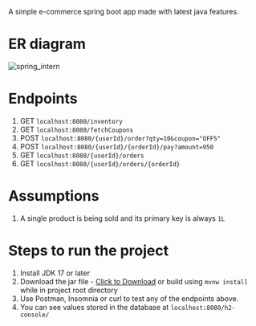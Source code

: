 A simple e-commerce spring boot app made with latest java features. 

# ER diagram

![spring_intern](https://github.com/philosopherstonerush/java-notes/assets/77642143/dc2389d5-4983-4217-a0cc-cc25a7552e98)

# Endpoints

1) GET `localhost:8080/inventory`
2) GET `localhost:8080/fetchCoupons`
3) POST `localhost:8080/{userId}/order?qty=10&coupon="OFF5"`
4) POST `localhost:8080/{userId}/{orderId}/pay?amount=950`
5) GET `localhost:8080/{userId}/orders`
6) GET `localhost:8080/{userId}/orders/{orderId}`

# Assumptions

1) A single product is being sold and its primary key is always `1L`

# Steps to run the project

1) Install JDK 17 or later
2) Download the jar file - <a href="./demo.jar" download>Click to Download</a> or build using `mvnw install` while in project root directory
3) Use Postman, Insomnia or curl to test any of the endpoints above.
4) You can see values stored in the database at `localhost:8080/h2-console/`
